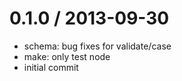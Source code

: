 
0.1.0 / 2013-09-30 
==================

 * schema: bug fixes for validate/case
 * make: only test node
 * initial commit
